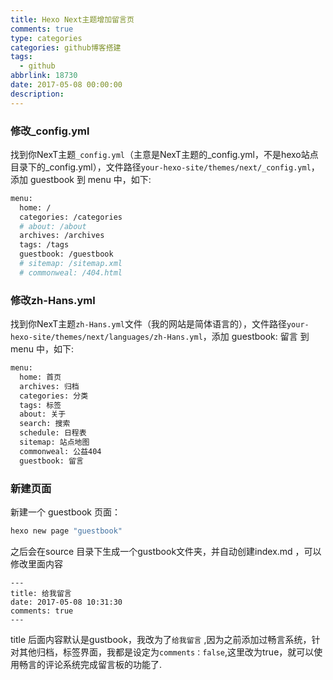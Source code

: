 ```yaml
---
title: Hexo Next主题增加留言页
comments: true
type: categories
categories: github博客搭建
tags:
  - github
abbrlink: 18730
date: 2017-05-08 00:00:00
description:
---
```


### 修改_config.yml
找到你NexT主题`_config.yml`（主意是NexT主题的_config.yml，不是hexo站点目录下的_config.yml），文件路径`your-hexo-site/themes/next/_config.yml`，添加 guestbook 到 menu 中，如下:

```bash
menu:
  home: /
  categories: /categories
  # about: /about
  archives: /archives
  tags: /tags
  guestbook: /guestbook
  # sitemap: /sitemap.xml
  # commonweal: /404.html
```

### 修改zh-Hans.yml
找到你NexT主题`zh-Hans.yml`文件（我的网站是简体语言的），文件路径`your-hexo-site/themes/next/languages/zh-Hans.yml`，添加 guestbook: 留言 到 menu 中，如下:

```bash
menu:
  home: 首页
  archives: 归档
  categories: 分类
  tags: 标签
  about: 关于
  search: 搜索
  schedule: 日程表
  sitemap: 站点地图
  commonweal: 公益404
  guestbook: 留言
```

### 新建页面
新建一个 guestbook 页面：
```bash
hexo new page "guestbook"
```

之后会在source 目录下生成一个gustbook文件夹，并自动创建index.md ，可以修改里面内容
```
---
title: 给我留言
date: 2017-05-08 10:31:30
comments: true
---
```

title 后面内容默认是gustbook，我改为了`给我留言`  ,因为之前添加过畅言系统，针对其他归档，标签界面，我都是设定为`comments：false`,这里改为true，就可以使用畅言的评论系统完成留言板的功能了.